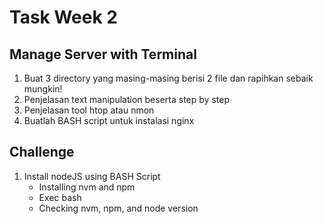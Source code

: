 # Task Week 2

## Manage Server with Terminal
1. Buat 3 directory yang masing-masing berisi 2 file dan rapihkan sebaik mungkin!
2. Penjelasan text manipulation beserta step by step
3. Penjelasan tool htop atau nmon
4. Buatlah BASH script untuk instalasi nginx

## Challenge
1. Install nodeJS using BASH Script
    - Installing nvm and npm
    - Exec bash
    - Checking nvm, npm, and node version
